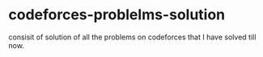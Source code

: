 # codeforces-problelms-solution

consisit of solution of all the problems on codeforces that I have solved till now.
